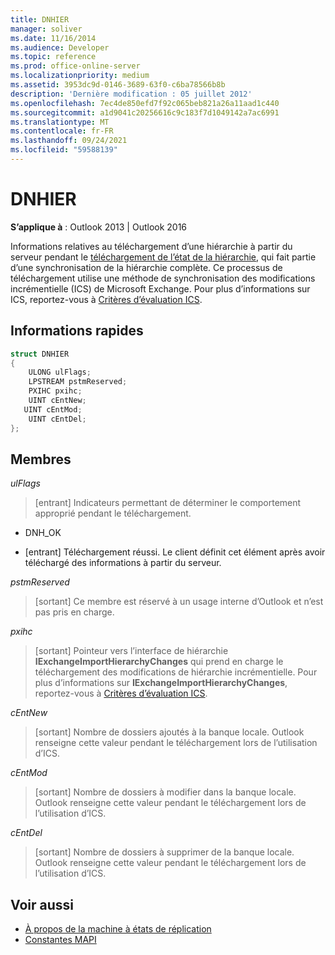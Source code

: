```yaml
---
title: DNHIER
manager: soliver
ms.date: 11/16/2014
ms.audience: Developer
ms.topic: reference
ms.prod: office-online-server
ms.localizationpriority: medium
ms.assetid: 3953dc9d-0146-3689-63f0-c6ba78566b8b
description: 'Dernière modification : 05 juillet 2012'
ms.openlocfilehash: 7ec4de850efd7f92c065beb821a26a11aad1c440
ms.sourcegitcommit: a1d9041c20256616c9c183f7d1049142a7ac6991
ms.translationtype: MT
ms.contentlocale: fr-FR
ms.lasthandoff: 09/24/2021
ms.locfileid: "59588139"
---
```

# <a name="dnhier"></a>DNHIER

**S’applique à** : Outlook 2013 | Outlook 2016 
  
Informations relatives au téléchargement d’une hiérarchie à partir du serveur pendant le [téléchargement de l’état de la hiérarchie](download-hierarchy-state.md), qui fait partie d’une synchronisation de la hiérarchie complète. Ce processus de téléchargement utilise une méthode de synchronisation des modifications incrémentielle (ICS) de Microsoft Exchange. Pour plus d’informations sur ICS, reportez-vous à [Critères d’évaluation ICS](https://msdn.microsoft.com/library/aa579252%28EXCHG.80%29.aspx).
  
## <a name="quick-info"></a>Informations rapides

```cpp
struct DNHIER 
{ 
    ULONG ulFlags; 
    LPSTREAM pstmReserved; 
    PXIHC pxihc; 
    UINT cEntNew; 
   UINT cEntMod; 
    UINT cEntDel; 
};
```

## <a name="members"></a>Membres

_ulFlags_
  
>  [entrant] Indicateurs permettant de déterminer le comportement approprié pendant le téléchargement. 
    
   - DNH_OK
    
   - [entrant] Téléchargement réussi. Le client définit cet élément après avoir téléchargé des informations à partir du serveur.
    
_pstmReserved_
  
> [sortant] Ce membre est réservé à un usage interne d’Outlook et n’est pas pris en charge. 
    
_pxihc_
  
>  [sortant] Pointeur vers l’interface de hiérarchie **IExchangeImportHierarchyChanges** qui prend en charge le téléchargement des modifications de hiérarchie incrémentielle. Pour plus d’informations sur **IExchangeImportHierarchyChanges**, reportez-vous à [Critères d’évaluation ICS](https://msdn.microsoft.com/library/aa579252%28EXCHG.80%29.aspx).
    
_cEntNew_
  
> [sortant] Nombre de dossiers ajoutés à la banque locale. Outlook renseigne cette valeur pendant le téléchargement lors de l’utilisation d’ICS.
    
_cEntMod_
  
> [sortant] Nombre de dossiers à modifier dans la banque locale. Outlook renseigne cette valeur pendant le téléchargement lors de l’utilisation d’ICS.
    
_cEntDel_
  
> [sortant] Nombre de dossiers à supprimer de la banque locale. Outlook renseigne cette valeur pendant le téléchargement lors de l’utilisation d’ICS.
    
## <a name="see-also"></a>Voir aussi

- [À propos de la machine à états de réplication](about-the-replication-state-machine.md) 
- [Constantes MAPI](mapi-constants.md)


